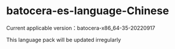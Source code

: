 # batocera-es-language-Chinese

Current applicable version：batocera-x86_64-35-20220917

This language pack will be updated irregularly
